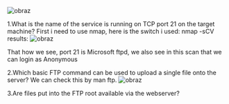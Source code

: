 ![obraz](https://github.com/Anogota/HTB-Devel/assets/143951834/de0f1e26-120f-4489-a162-9aec23416994)

1.What is the name of the service is running on TCP port 21 on the target machine?
First i need to use nmap, here is the switch i used: nmap -sCV <IP> results:
![obraz](https://github.com/Anogota/HTB-Devel/assets/143951834/5e6337fa-7500-42b1-a02f-9f69688731fb)

That how we see, port 21 is Microsoft ftpd, we also see in this scan that we can login as Anonymous

2.Which basic FTP command can be used to upload a single file onto the server?
We can check this by man ftp.
![obraz](https://github.com/Anogota/HTB-Devel/assets/143951834/242e59e5-15d3-4450-95bf-90b4db1b936b)

3.Are files put into the FTP root available via the webserver?
